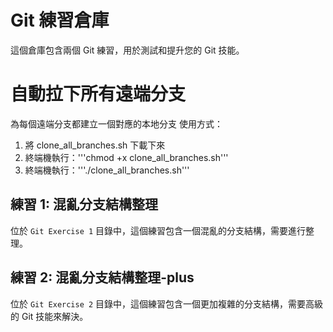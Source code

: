 # Git 練習倉庫

這個倉庫包含兩個 Git 練習，用於測試和提升您的 Git 技能。

# 自動拉下所有遠端分支
為每個遠端分支都建立一個對應的本地分支
使用方式：
1. 將 clone_all_branches.sh 下載下來
2. 終端機執行：'''chmod +x clone_all_branches.sh'''
3. 終端機執行：'''./clone_all_branches.sh'''

## 練習 1: 混亂分支結構整理
位於 `Git Exercise 1` 目錄中，這個練習包含一個混亂的分支結構，需要進行整理。

## 練習 2: 混亂分支結構整理-plus
位於 `Git Exercise 2` 目錄中，這個練習包含一個更加複雜的分支結構，需要高級的 Git 技能來解決。

